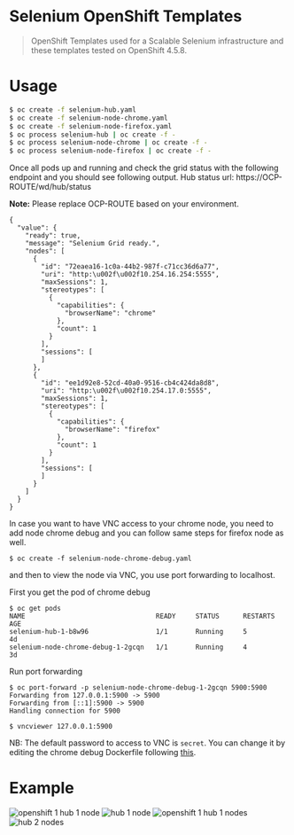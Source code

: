 Selenium OpenShift Templates
===

> OpenShift Templates used for a Scalable Selenium infrastructure and these templates tested on OpenShift 4.5.8.

Usage
===


```bash
$ oc create -f selenium-hub.yaml
$ oc create -f selenium-node-chrome.yaml
$ oc create -f selenium-node-firefox.yaml
$ oc process selenium-hub | oc create -f -
$ oc process selenium-node-chrome | oc create -f -
$ oc process selenium-node-firefox | oc create -f -
```

Once all pods up and running and check the grid status with the following endpoint and you should see following output.
Hub status url: https://OCP-ROUTE/wd/hub/status

**Note:** Please replace OCP-ROUTE based on your environment.

```
{
  "value": {
    "ready": true,
    "message": "Selenium Grid ready.",
    "nodes": [
      {
        "id": "72eaea16-1c0a-44b2-987f-c71cc36d6a77",
        "uri": "http:\u002f\u002f10.254.16.254:5555",
        "maxSessions": 1,
        "stereotypes": [
          {
            "capabilities": {
              "browserName": "chrome"
            },
            "count": 1
          }
        ],
        "sessions": [
        ]
      },
      {
        "id": "ee1d92e8-52cd-40a0-9516-cb4c424da8d8",
        "uri": "http:\u002f\u002f10.254.17.0:5555",
        "maxSessions": 1,
        "stereotypes": [
          {
            "capabilities": {
              "browserName": "firefox"
            },
            "count": 1
          }
        ],
        "sessions": [
        ]
      }
    ]
  }
}
```

In case you want to have VNC access to your chrome node, you need to add node chrome debug and you can follow same steps for firefox node as well.
```
$ oc create -f selenium-node-chrome-debug.yaml
```
and then to view the node via VNC, you use port forwarding to localhost.

First you get the pod of chrome debug
```
$ oc get pods
NAME                                 READY     STATUS      RESTARTS   AGE
selenium-hub-1-b8w96                 1/1       Running     5          4d
selenium-node-chrome-debug-1-2gcqn   1/1       Running     4          3d

```
Run port forwarding
```
$ oc port-forward -p selenium-node-chrome-debug-1-2gcqn 5900:5900
Forwarding from 127.0.0.1:5900 -> 5900
Forwarding from [::1]:5900 -> 5900
Handling connection for 5900
```

```
$ vncviewer 127.0.0.1:5900
```
NB: The default password to access to VNC is `secret`. You can change it by editing the chrome debug Dockerfile following [this](https://github.com/SeleniumHQ/docker-selenium/tree/master/NodeChromeDebug#how-to-use-this-image).


Example
===

![openshift 1 hub 1 node](http://i.imgur.com/Ux3VcE3.png)
![hub 1 node](http://i.imgur.com/FBIDvta.png)
![openshift 1 hub 1 nodes](http://i.imgur.com/JpMkwTP.png)
![hub 2 nodes](http://i.imgur.com/LBqQ0KS.png)
